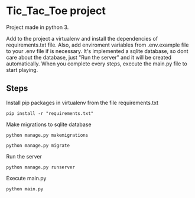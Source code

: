 # Tic_Tac_Toe project
Project made in python 3.

Add to the project a virtualenv and install the dependencies of requirements.txt file. Also, add enviroment variables from .env.example file to your .env file if is necessary.
It's implemented a sqlite database, so dont care about the database, just "Run the server" and it will be created automatically.
When you complete every steps, execute the main.py file to start playing.

## Steps

Install pip packages in virtualenv from the file requirements.txt
```
pip install -r "requirements.txt"
```
Make migrations to sqlite database
```
python manage.py makemigrations
```
```
python manage.py migrate
```
Run the server
```
python manage.py runserver
```
Execute main.py
```
python main.py
```
